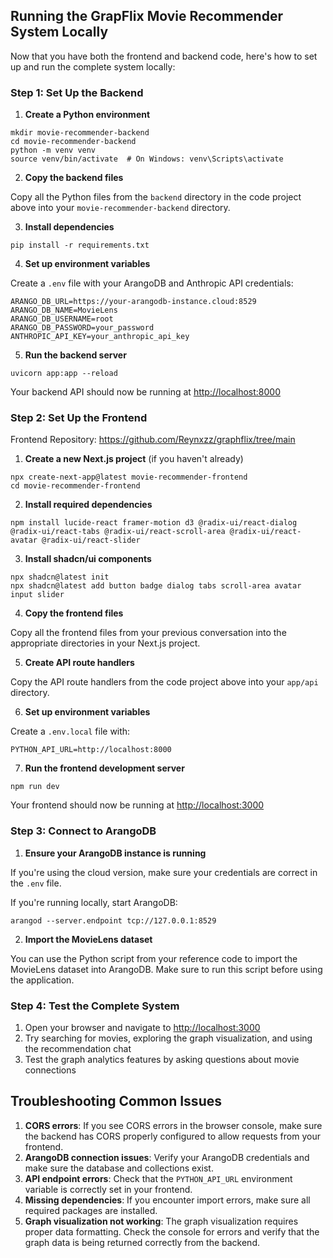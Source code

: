 ## Running the GrapFlix Movie Recommender System Locally

Now that you have both the frontend and backend code, here's how to set up and run the complete system locally:

### Step 1: Set Up the Backend

1. **Create a Python environment**

```shellscript
mkdir movie-recommender-backend
cd movie-recommender-backend
python -m venv venv
source venv/bin/activate  # On Windows: venv\Scripts\activate
```


2. **Copy the backend files**

Copy all the Python files from the `backend` directory in the code project above into your `movie-recommender-backend` directory.


3. **Install dependencies**

```shellscript
pip install -r requirements.txt
```


4. **Set up environment variables**

Create a `.env` file with your ArangoDB and Anthropic API credentials:

```plaintext
ARANGO_DB_URL=https://your-arangodb-instance.cloud:8529
ARANGO_DB_NAME=MovieLens
ARANGO_DB_USERNAME=root
ARANGO_DB_PASSWORD=your_password
ANTHROPIC_API_KEY=your_anthropic_api_key
```


5. **Run the backend server**

```shellscript
uvicorn app:app --reload
```

Your backend API should now be running at [http://localhost:8000](http://localhost:8000)




### Step 2: Set Up the Frontend

Frontend Repository: https://github.com/Reynxzz/graphflix/tree/main

1. **Create a new Next.js project** (if you haven't already)

```shellscript
npx create-next-app@latest movie-recommender-frontend
cd movie-recommender-frontend
```


2. **Install required dependencies**

```shellscript
npm install lucide-react framer-motion d3 @radix-ui/react-dialog @radix-ui/react-tabs @radix-ui/react-scroll-area @radix-ui/react-avatar @radix-ui/react-slider
```


3. **Install shadcn/ui components**

```shellscript
npx shadcn@latest init
npx shadcn@latest add button badge dialog tabs scroll-area avatar input slider
```


4. **Copy the frontend files**

Copy all the frontend files from your previous conversation into the appropriate directories in your Next.js project.


5. **Create API route handlers**

Copy the API route handlers from the code project above into your `app/api` directory.


6. **Set up environment variables**

Create a `.env.local` file with:

```plaintext
PYTHON_API_URL=http://localhost:8000
```


7. **Run the frontend development server**

```shellscript
npm run dev
```

Your frontend should now be running at [http://localhost:3000](http://localhost:3000)




### Step 3: Connect to ArangoDB

1. **Ensure your ArangoDB instance is running**

If you're using the cloud version, make sure your credentials are correct in the `.env` file.

If you're running locally, start ArangoDB:

```shellscript
arangod --server.endpoint tcp://127.0.0.1:8529
```


2. **Import the MovieLens dataset**

You can use the Python script from your reference code to import the MovieLens dataset into ArangoDB. Make sure to run this script before using the application.




### Step 4: Test the Complete System

1. Open your browser and navigate to [http://localhost:3000](http://localhost:3000)
2. Try searching for movies, exploring the graph visualization, and using the recommendation chat
3. Test the graph analytics features by asking questions about movie connections


## Troubleshooting Common Issues

1. **CORS errors**: If you see CORS errors in the browser console, make sure the backend has CORS properly configured to allow requests from your frontend.
2. **ArangoDB connection issues**: Verify your ArangoDB credentials and make sure the database and collections exist.
3. **API endpoint errors**: Check that the `PYTHON_API_URL` environment variable is correctly set in your frontend.
4. **Missing dependencies**: If you encounter import errors, make sure all required packages are installed.
5. **Graph visualization not working**: The graph visualization requires proper data formatting. Check the console for errors and verify that the graph data is being returned correctly from the backend.